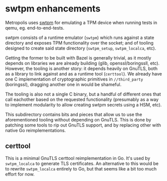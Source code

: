 swtpm enhancements
==================

Metropolis uses [swtpm](https://github.com/stefanberger/swtpm) for emulating a
TPM device when running tests in qemu, eg. end-to-end-tests.

swtpm consists of a runtime emulator (`swtpm`) which runs against a state
directory and exposes TPM functionality over the socket; and of tooling
designed to create said state directory (`swtpm_setup`, `swtpm_localca`, etc).

Getting the former to be built with Bazel is generally trivial, as it mostly
depends on libraries we are already building (glib, openssl/boringssll, etc).
However, the tooling is another story: it depends heavily on GnuTLS, both as a
library to link against and as a runtime tool (`certtool`). We already have one
C implementation of cryptographic primitives in `//third_party` (boringssl),
dragging another one in would be shameful.

The tooling is also not a single C binary, but a handful of different ones that
call eachother based on the requested functionality (presumably as a way to
implement modularity to allow creating swtpm secrets using a HSM, etc).

This subdirectory contains bits and pieces that allow us to use the
aforementioned tooling without depending on GnuTLS. This is done by patching
some tools to rip out GnuTLS support, and by replacing other with native Go
reimplementations.

certtool
--------

This is a minimal GnuTLS certtool reimplementation in Go. It's used by `swtpm_localca` to generate TLS certificates. An
alternative to this would be to rewrite `swtpm_localca` entirely to Go, but that seems like a bit too much effort for
now.